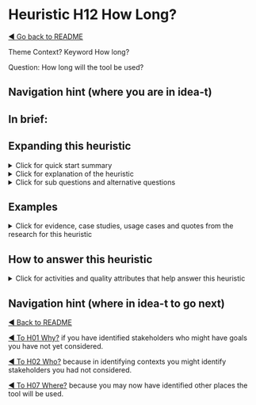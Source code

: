 
# Heuristic H12 How Long?

[◄ Go back to README](../README.md)

Theme Context?  Keyword How long?

Question: How long will the tool be used?

## Navigation hint (where you are in idea-t)

## In brief:


## Expanding this heuristic
<details close>
  <summary>Click for quick start summary
  </summary> 

some words of summary

</details>

<details close>
  <summary>Click for explanation of the heuristic
  </summary> 

some words of explanation

</details>

<details close>
  
  <summary>Click for sub questions and alternative questions
  </summary> 

### Sub questions and alternative questions

### Role-based alternative questions



### Not? 
How long before the tool is not needed?
 

- maybe a list here

### Else?
tbd



</details>

## Examples

<details close>
  
  <summary>Click for evidence, case studies, usage cases and quotes from the research for this heuristic
  </summary> 
  
### Usage cases

### Case studies examples

### Quotes from research participants


</details>

## How to answer this heuristic

<details close>
  
  <summary>Click for activities and quality attributes that help answer this heuristic
  </summary> 
  
### Activities
### Quality Attributes


</details>

## Navigation hint (where in idea-t to go next)

[◄ Back to README](../README.md)

[◄ To H01 Why?](../Heuristics/H01-Why.md)  if you have identified stakeholders who might have goals you have not yet considered. 

[◄ To H02 Who?](../Heuristics/H02-Who.md)  because in identifying contexts you might identify stakeholders you had not considered.

[◄ To H07 Where?](../Heuristics/H07-Where.md)  because you may now have identified other places the tool will be used.

